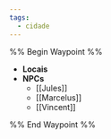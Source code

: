 ```yaml
---
tags:
  - cidade
---
```

%% Begin Waypoint %%
- **Locais**
- **NPCs**
	- [[Jules]]
	- [[Marcelus]]
	- [[Vincent]]

%% End Waypoint %%